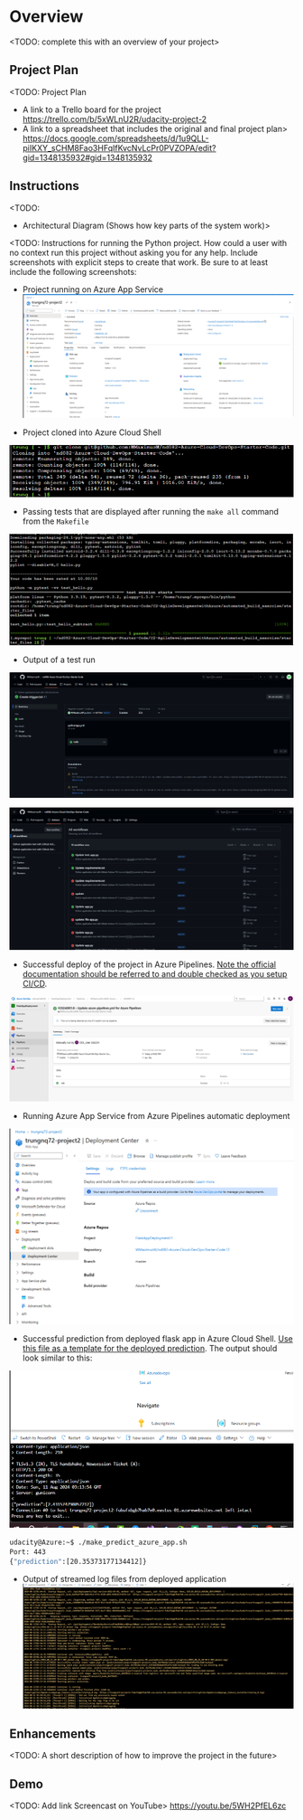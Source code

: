 # Overview

<TODO: complete this with an overview of your project>

## Project Plan
<TODO: Project Plan

* A link to a Trello board for the project
https://trello.com/b/5xWLnU2R/udacity-project-2
* A link to a spreadsheet that includes the original and final project plan>
https://docs.google.com/spreadsheets/d/1u9QLL-piIKXY_sCHM8Fao3HFqIfKvcNvLcPr0PVZOPA/edit?gid=1348135932#gid=1348135932

## Instructions

<TODO:  
* Architectural Diagram (Shows how key parts of the system work)>

<TODO:  Instructions for running the Python project.  How could a user with no context run this project without asking you for any help.  Include screenshots with explicit steps to create that work. Be sure to at least include the following screenshots:

* Project running on Azure App Service
![alt text](<Screenshot 2024-08-11 094933.png>)

* Project cloned into Azure Cloud Shell

![alt text](<Screenshot 2024-08-09 202135-clone-github.png>)

* Passing tests that are displayed after running the `make all` command from the `Makefile`

![alt text](<Screenshot 2024-08-09 202135-make-pass-test.png>)

* Output of a test run

![alt text](<Screenshot 2024-08-09 202135-git-hub-action.png>)

![alt text](<Screenshot 2024-08-11 094959.png>)

* Successful deploy of the project in Azure Pipelines.  [Note the official documentation should be referred to and double checked as you setup CI/CD](https://docs.microsoft.com/en-us/azure/devops/pipelines/ecosystems/python-webapp?view=azure-devops).

![alt text](<Screenshot 2024-08-11 095155.png>)

* Running Azure App Service from Azure Pipelines automatic deployment

![alt text](<Screenshot 2024-08-11 095138.png>)

* Successful prediction from deployed flask app in Azure Cloud Shell.  [Use this file as a template for the deployed prediction](https://github.com/udacity/nd082-Azure-Cloud-DevOps-Starter-Code/blob/master/C2-AgileDevelopmentwithAzure/project/starter_files/flask-sklearn/make_predict_azure_app.sh).
The output should look similar to this:

![alt text](<Screenshot 2024-08-11 101423.png>)

```bash
udacity@Azure:~$ ./make_predict_azure_app.sh
Port: 443
{"prediction":[20.35373177134412]}
```

* Output of streamed log files from deployed application
![alt text](<Screenshot 2024-08-11 101820.png>)
> 

## Enhancements

<TODO: A short description of how to improve the project in the future>

## Demo 

<TODO: Add link Screencast on YouTube>
https://youtu.be/5WH2PfEL6zc


